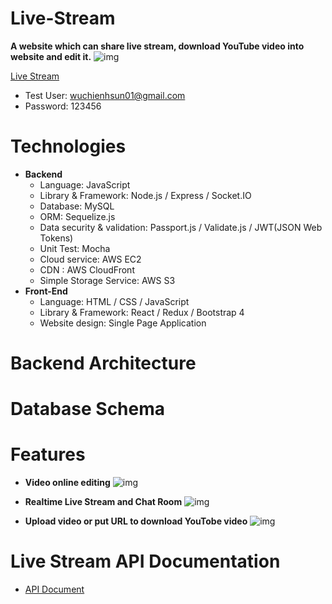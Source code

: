 # Live-Stream
**A website which can share live stream, download YouTube video into website and edit it.**
![img](https://i.imgur.com/clQLbnR.jpg)

[Live Stream](https://www.wuhsun.com "Title")

* Test User: wuchienhsun01@gmail.com
* Password: 123456

# Technologies

* **Backend**
  * Language: JavaScript
  * Library & Framework: Node.js / Express / Socket.IO
  * Database: MySQL
  * ORM: Sequelize.js
  * Data security & validation: Passport.js / Validate.js / JWT(JSON Web Tokens)
  * Unit Test: Mocha
  * Cloud service: AWS EC2
  * CDN : AWS CloudFront
  * Simple Storage Service: AWS S3
* **Front-End**
  * Language: HTML / CSS / JavaScript
  * Library & Framework: React / Redux / Bootstrap 4
  * Website design: Single Page Application
# Backend Architecture

# Database Schema


# Features

* **Video online editing**
![img](https://i.imgur.com/PuwVSHp.png)

* **Realtime Live Stream and Chat Room**
![img](https://i.imgur.com/uJ44Wql.png)

* **Upload video or put URL to download YouTobe video**
![img](https://i.imgur.com/m0oHlb6.png)




# Live Stream API Documentation
* [API Document](https://www.wuhsun.com "Title")
